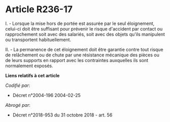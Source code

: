 # Article R236-17

I. - Lorsque la mise hors de portée est assurée par le seul éloignement, celui-ci doit être suffisant pour prévenir le risque
d'accident par contact ou rapprochement soit avec des salariés, soit avec des objets qu'ils manipulent ou transportent
habituellement.

II. - La permanence de cet éloignement doit être garantie contre tout risque de relâchement ou de chute par une résistance
mécanique des pièces ou de leurs supports en rapport avec les contraintes auxquelles ils sont normalement exposés.

**Liens relatifs à cet article**

_Codifié par_:

  - Décret n°2004-196 2004-02-25

_Abrogé par_:

  - Décret n°2018-953 du 31 octobre 2018 - art. 56
